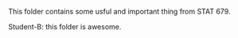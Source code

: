 This folder contains some usful and important thing from STAT 679.

Student-B: this folder is awesome.